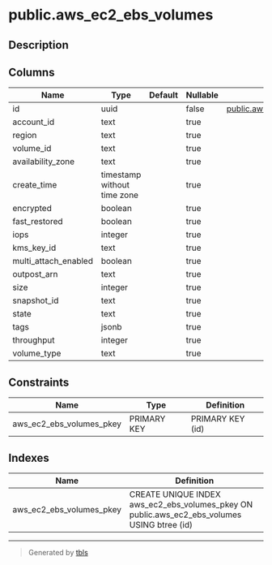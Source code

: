 # public.aws_ec2_ebs_volumes

## Description

## Columns

| Name | Type | Default | Nullable | Children | Parents | Comment |
| ---- | ---- | ------- | -------- | -------- | ------- | ------- |
| id | uuid |  | false | [public.aws_ec2_ebs_volume_attachments](public.aws_ec2_ebs_volume_attachments.md) |  |  |
| account_id | text |  | true |  |  |  |
| region | text |  | true |  |  |  |
| volume_id | text |  | true |  |  |  |
| availability_zone | text |  | true |  |  |  |
| create_time | timestamp without time zone |  | true |  |  |  |
| encrypted | boolean |  | true |  |  |  |
| fast_restored | boolean |  | true |  |  |  |
| iops | integer |  | true |  |  |  |
| kms_key_id | text |  | true |  |  |  |
| multi_attach_enabled | boolean |  | true |  |  |  |
| outpost_arn | text |  | true |  |  |  |
| size | integer |  | true |  |  |  |
| snapshot_id | text |  | true |  |  |  |
| state | text |  | true |  |  |  |
| tags | jsonb |  | true |  |  |  |
| throughput | integer |  | true |  |  |  |
| volume_type | text |  | true |  |  |  |

## Constraints

| Name | Type | Definition |
| ---- | ---- | ---------- |
| aws_ec2_ebs_volumes_pkey | PRIMARY KEY | PRIMARY KEY (id) |

## Indexes

| Name | Definition |
| ---- | ---------- |
| aws_ec2_ebs_volumes_pkey | CREATE UNIQUE INDEX aws_ec2_ebs_volumes_pkey ON public.aws_ec2_ebs_volumes USING btree (id) |

---

> Generated by [tbls](https://github.com/k1LoW/tbls)

